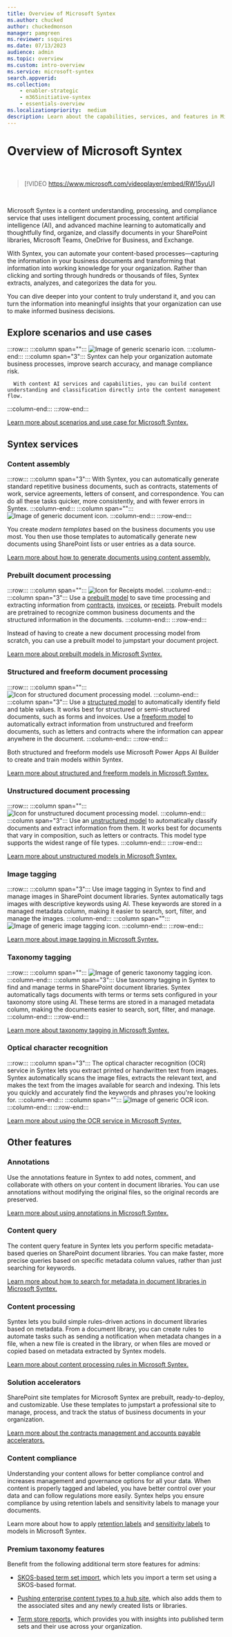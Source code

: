 ```yaml
---
title: Overview of Microsoft Syntex
ms.author: chucked
author: chuckedmonson
manager: pamgreen
ms.reviewer: ssquires
ms.date: 07/13/2023
audience: admin
ms.topic: overview
ms.custom: intro-overview
ms.service: microsoft-syntex
search.appverid: 
ms.collection: 
    - enabler-strategic
    - m365initiative-syntex
    - essentials-overview
ms.localizationpriority:  medium
description: Learn about the capabilities, services, and features in Microsoft Syntex.
---
```


# Overview of Microsoft Syntex

</br>

> [!VIDEO https://www.microsoft.com/videoplayer/embed/RW15yuU] 

</br>

Microsoft Syntex is a content understanding, processing, and compliance service that uses intelligent document processing, content artificial intelligence (AI), and advanced machine learning to automatically and thoughtfully find, organize, and classify documents in your SharePoint libraries, Microsoft Teams, OneDrive for Business, and Exchange.

With Syntex, you can automate your content-based processes—capturing the information in your business documents and transforming that information into working knowledge for your organization. Rather than clicking and sorting through hundreds or thousands of files, Syntex extracts, analyzes, and categorizes the data for you.

You can dive deeper into your content to truly understand it, and you can turn the information into meaningful insights that your organization can use to make informed business decisions.

## Explore scenarios and use cases

:::row:::
   :::column span="":::
      ![Image of generic scenario icon.](../media/content-understanding/scenarios-image.png) 
   :::column-end:::
   :::column span="3":::
      Syntex can help your organization automate business processes, improve search accuracy, and manage compliance risk.

      With content AI services and capabilities, you can build content understanding and classification directly into the content management flow.
   :::column-end:::
:::row-end:::

[Learn more about scenarios and use case for Microsoft Syntex.](adoption-scenarios.md)

## Syntex services

### Content assembly

:::row:::
   :::column span="3":::
      With Syntex, you can automatically generate standard repetitive business documents, such as contracts, statements of work, service agreements, letters of consent, and correspondence. You can do all these tasks quicker, more consistently, and with fewer errors in Syntex.
   :::column-end:::
   :::column span="":::
      ![Image of generic document icon.](../media/content-understanding/document-assembly-image.png)
   :::column-end:::
:::row-end:::

You create *modern templates* based on the business documents you use most. You then use those templates to automatically generate new documents using SharePoint lists or user entries as a data source.

[Learn more about how to generate documents using content assembly.](content-assembly.md)

### Prebuilt document processing

:::row:::
   :::column span="":::
      ![Icon for Receipts model.](../media/content-understanding/trained-receipts-model.png) 
   :::column-end:::
   :::column span="3":::
      Use a [prebuilt model](prebuilt-overview.md) to save time processing and extracting information from [contracts](prebuilt-model-contract.md), [invoices](prebuilt-model-invoice.md), or [receipts](prebuilt-model-receipt.md). Prebuilt models are pretrained to recognize common business documents and the structured information in the documents.
   :::column-end:::
:::row-end:::

Instead of having to create a new document processing model from scratch, you can use a prebuilt model to jumpstart your document project.

[Learn more about prebuilt models in Microsoft Syntex.](prebuilt-overview.md)

### Structured and freeform document processing

:::row:::
   :::column span="":::
      ![Icon for structured document processing model.](../media/content-understanding/custom-extract-by-layout.png)
   :::column-end:::
   :::column span="3":::
      Use a [structured model](form-processing-overview.md) to automatically identify field and table values. It works best for structured or semi-structured documents, such as forms and invoices. Use a [freeform model](freeform-document-processing-overview.md) to automatically extract information from unstructured and freeform documents, such as letters and contracts where the information can appear anywhere in the document.
   :::column-end:::
:::row-end:::

Both structured and freeform models use Microsoft Power Apps AI Builder to create and train models within Syntex.

[Learn more about structured and freeform models in Microsoft Syntex.](form-processing-overview.md)

### Unstructured document processing

:::row:::
   :::column span="":::
      ![Icon for unstructured document processing model.](../media/content-understanding/custom-classify-and-extract-by-text-pattern.png) 
   :::column-end:::
   :::column span="3":::
      Use an [unstructured model](document-understanding-overview.md) to automatically classify documents and extract information from them. It works best for documents that vary in composition, such as letters or contracts. This model type supports the widest range of file types.
   :::column-end:::
:::row-end:::

[Learn more about unstructured models in Microsoft Syntex.](document-understanding-overview.md)

### Image tagging

:::row:::
   :::column span="3":::
      Use image tagging in Syntex to find and manage images in SharePoint document libraries. Syntex automatically tags images with descriptive keywords using AI. These keywords are stored in a managed metadata column, making it easier to search, sort, filter, and manage the images.
   :::column-end:::
   :::column span="":::
      ![Image of generic image tagging icon.](../media/content-understanding/image-tagging-image.png) 
   :::column-end:::
:::row-end:::

[Learn more about image tagging in Microsoft Syntex.](image-tagging-overview.md)

### Taxonomy tagging

:::row:::
   :::column span="":::
      ![Image of generic taxonomy tagging icon.](../media/content-understanding/taxonomy-tagging-image.png)
   :::column-end:::
   :::column span="3":::
      Use taxonomy tagging in Syntex to find and manage terms in SharePoint document libraries. Syntex automatically tags documents with terms or terms sets configured in your taxonomy store using AI. These terms are stored in a managed metadata column, making the documents easier to search, sort, filter, and manage.
   :::column-end:::
:::row-end:::

[Learn more about taxonomy tagging in Microsoft Syntex.](taxonomy-tagging-overview.md)

### Optical character recognition

:::row:::
   :::column span="3":::
      The optical character recognition (OCR) service in Syntex lets you extract printed or handwritten text from images. Syntex automatically scans the image files, extracts the relevant text, and makes the text from the images available for search and indexing. This lets you quickly and accurately find the keywords and phrases you're looking for.
   :::column-end:::
   :::column span="":::
      ![Image of generic OCR icon.](../media/content-understanding/ocr-image.png)
   :::column-end:::
:::row-end:::

[Learn more about using the OCR service in Microsoft Syntex.](ocr-overview.md)

## Other features

### Annotations

Use the annotations feature in Syntex to add notes, comment, and collaborate with others on your content in document libraries. You can use annotations without modifying the original files, so the original records are preserved.

[Learn more about using annotations in Microsoft Syntex.](annotations.md)

<!---
:::row:::
   :::column span="":::
      ![Image of generic annotations icon.](../media/content-understanding/annotation-image.png)
   :::column-end:::
   :::column span="3":::
      Use the annotations feature in Syntex to add notes, comment, and collaborate with others on your content in document libraries. You can use annotations without modifying the original files, so the original records are preserved.
   :::column-end:::
:::row-end:::
--->


### Content query

The content query feature in Syntex lets you perform specific metadata-based queries on SharePoint document libraries. You can make faster, more precise queries based on specific metadata column values, rather than just searching for keywords.

[Learn more about how to search for metadata in document libraries in Microsoft Syntex.](metadata-search.md)

<!---
:::row:::
   :::column span="3":::
      The content query feature in Syntex lets you perform specific metadata-based queries on SharePoint document libraries.

      You can make faster, more precise queries based on specific metadata column values, rather than just searching for keywords.
   :::column-end:::
   :::column span="":::
      ![Image of generic search icon.](../media/content-understanding/search-generic-image.png)
   :::column-end:::
:::row-end:::

This feature is useful when you have a specific piece of information you want to search for, such as when a document was last modified, a specific person associated with a file, or a specific file type.
--->

### Content processing

Syntex lets you build simple rules-driven actions in document libraries based on metadata. From a document library, you can create rules to automate tasks such as sending a notification when metadata changes in a file, when a new file is created in the library, or when files are moved or copied based on metadata extracted by Syntex models.

[Learn more about content processing rules in Microsoft Syntex.](content-processing-overview.md)

<!---
:::row:::
   :::column span="":::
      ![Image of generic content processing icon.](../media/content-understanding/content-processing-image.png)
   :::column-end:::
   :::column span="3":::
      Syntex lets you build simple rules-driven actions in document libraries based on metadata. From a document library, you can create rules to automate tasks such as sending a notification when metadata changes in a file, when a new file is created in the library, or when files are moved or copied based on metadata extracted by Syntex models.
   :::column-end:::
:::row-end:::
--->

### Solution accelerators

SharePoint site templates for Microsoft Syntex are prebuilt, ready-to-deploy, and customizable. Use these templates to jumpstart a professional site to manage, process, and track the status of business documents in your organization.

[Learn more about the contracts management and accounts payable accelerators.](site-templates.md)

### Content compliance

Understanding your content allows for better compliance control and increases management and governance options for all your data. When content is properly tagged and labeled, you have better control over your data and can follow regulations more easily. Syntex helps you ensure compliance by using retention labels and sensitivity labels to manage your documents.

Learn more about how to apply [retention labels](apply-a-retention-label-to-a-model.md) and [sensitivity labels](apply-a-sensitivity-label-to-a-model.md) to models in Microsoft Syntex.

<!---
:::row:::
   :::column span="3":::
      Understanding your content allows for better compliance control and increases management and governance options for all your data. When content is properly tagged and labeled, you have better control over your data and can follow regulations more easily. Syntex helps you ensure compliance by using retention labels and sensitivity labels to manage your documents.
   :::column-end:::
   :::column span="":::
      ![Image of generic compliance icon.](../media/content-understanding/compliance-image.png)
   :::column-end:::
:::row-end:::
--->

### Premium taxonomy features

Benefit from the following additional term store features for admins:

- [SKOS-based term set import](import-term-set-skos.md), which lets you import a term set using a SKOS-based format.

- [Pushing enterprise content types to a hub site](push-content-type-to-hub.md), which also adds them to the associated sites and any newly created lists or libraries.

- [Term store reports](term-store-analytics.md), which provides you with insights into published term sets and their use across your organization.

<!---
:::row:::
   :::column span="":::
      ![Image of generic taxonomy icon.](../media/content-understanding/taxonomy-image.png)
   :::column-end:::
   :::column span="3":::
      Having one or more Syntex licenses in your organization enables the following additional term store features for admins:<br><br>
   :::column-end:::
:::row-end:::
--->

<!---<br><br>
> [!div class="nextstepaction"]
> [Learn more about model types in Microsoft Syntex](model-types-overview.md)
--->
